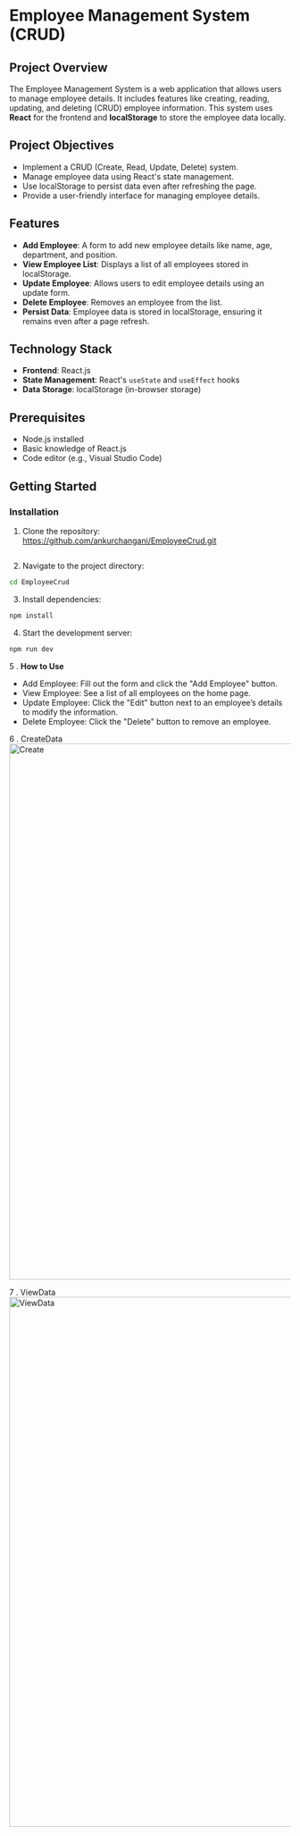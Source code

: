 # Employee Management System (CRUD)

## Project Overview
The Employee Management System is a web application that allows users to manage employee details. It includes features like creating, reading, updating, and deleting (CRUD) employee information. This system uses **React** for the frontend and **localStorage** to store the employee data locally.

## Project Objectives
- Implement a CRUD (Create, Read, Update, Delete) system.
- Manage employee data using React's state management.
- Use localStorage to persist data even after refreshing the page.
- Provide a user-friendly interface for managing employee details.

## Features
- **Add Employee**: A form to add new employee details like name, age, department, and position.
- **View Employee List**: Displays a list of all employees stored in localStorage.
- **Update Employee**: Allows users to edit employee details using an update form.
- **Delete Employee**: Removes an employee from the list.
- **Persist Data**: Employee data is stored in localStorage, ensuring it remains even after a page refresh.

## Technology Stack
- **Frontend**: React.js
- **State Management**: React's `useState` and `useEffect` hooks
- **Data Storage**: localStorage (in-browser storage)

## Prerequisites
- Node.js installed
- Basic knowledge of React.js
- Code editor (e.g., Visual Studio Code)

## Getting Started

### Installation

1. Clone the repository:
https://github.com/ankurchangani/EmployeeCrud.git
   ```bash
   

2. Navigate to the project directory:
```bash
cd EmployeeCrud
```

3. Install dependencies:
```bash
npm install
```

4. Start the development server:
```bash
npm run dev
```

5 . **How to Use**
- Add Employee: Fill out the form and click the "Add Employee" button.
- View Employee: See a list of all employees on the home page.
- Update Employee: Click the "Edit" button next to an employee’s details to modify the information.
- Delete Employee: Click the "Delete" button to remove an employee.

6 . CreateData
<img width="960" alt="Create" src="https://github.com/user-attachments/assets/ad10d021-c0a1-443f-8ce0-444ec8091fbb">

7 . ViewData
<img width="949" alt="ViewData" src="https://github.com/user-attachments/assets/77fc9243-dad1-4143-97d1-6039438f803c">




